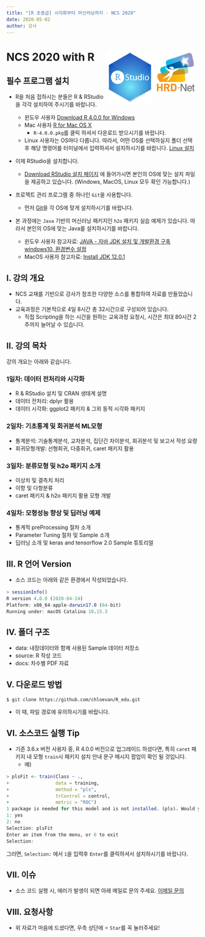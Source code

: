 ```yaml
---
title: "[R 초중급] 시각화부터 머신러닝까지 - NCS 2020"
date: 2020-05-02
author: 강사 
---
```


# NCS 2020 with R <img src="image/HRD.jpg" width="120" align="right" /><img src="image/RStudio.svg" width="120" align="right" />

## 필수 프로그램 설치
- R을 처음 접하시는 분들은 R & RStudio을 각각 설치하여 주시기를 바랍니다. 
  + 윈도우 사용자 [Download R 4.0.0 for Windows](https://cran.r-project.org/bin/windows/base/)
  + Mac 사용자 [R for Mac OS X](https://cran.r-project.org/bin/macosx/)
    * `R-4.0.0.pkg`를 클릭 하셔서 다운로드 받으시기를 바랍니다. 
  + Linux 사용자는 OS마다 다릅니다. 따라서, 어떤 OS를 선택하실지 폴더 선택 후 해당 명령어를 터미널에서 입력하셔서 설치하시기를 바랍니다. [Linux 설치](https://cran.r-project.org/bin/linux/)

- 이제 RStudio을 설치합니다. 
  + [Download RStudio 설치 페이지](https://rstudio.com/products/rstudio/download/) 에 들어가시면 본인의 OS에 맞는 설치 파일을 제공하고 있습니다. (Windows, MacOS, Linux 모두 확인 가능합니다.)

- 프로젝트 관리 프로그램 중 하나인 `Git`을 사용합니다. 
  + 먼저 [Git](https://git-scm.com/book/ko/v2/%EC%8B%9C%EC%9E%91%ED%95%98%EA%B8%B0-Git-%EC%84%A4%EC%B9%98)을 각 OS에 맞게 설치하시기를 바랍니다. 

- 본 과정에는 `Java` 기반의 머신러닝 패키지인 `h2o` 패키지 실습 예제가 있습니다. 따라서 본인의 OS에 맞는 Java를 설치하시기를 바랍니다.
  + 윈도우 사용자 참고자료: [JAVA - 자바 JDK 설치 및 개발환경 구축 windows10, 환경변수 설정](https://vo.la/bidN)
  + MacOS 사용자 참고자료: [Install JDK 12.0.1](https://hongku.tistory.com/367)

## I. 강의 개요
- NCS 교재를 기반으로 강사가 참조한 다양한 소스를 통합하여 자료를 만들었습니다. 
- 교육과정은 기본적으로 4일 8시간 총 32시간으로 구성되어 있습니다. 
  + 직접 Scripting을 하는 시간을 원하는 교육과정 요청시, 시간은 최대 80시간 2주까지 늘어날 수 있습니다. 

## II. 강의 목차
강의 개요는 아래와 같습니다. 

### 1일차: 데이터 전처리와 시각화
- R & RStudio 설치 및 CRAN 생태계 설명
- 데이터 전처리: dplyr 활용
- 데이터 시각화: ggplot2 패키지 & 그외 동적 시각화 패키지

### 2일차: 기초통계 및 회귀분석 ML모형
- 통계분석: 기술통계분석, 교차분석, 집단간 차이분석, 회귀분석 및 보고서 작성 요령
- 회귀모형개발: 선형회귀, 다중회귀, caret 패키지 활용

### 3일차: 분류모형 및 h2o 패키지 소개
- 이상치 및 결측치 처리
- 이항 및 다항분류
- caret 패키지 & h2o 패키지 활용 모형 개발

### 4일차: 모형성능 향상 및 딥러닝 예제
- 통계적 preProcessing 절차 소개
- Parameter Tuning 절차 및 Sample 소개
- 딥러닝 소개 및 keras and tensorflow 2.0 Sample 튜토리얼

## III. R 언어 Version

- 소스 코드는 아래와 같은 환경에서 작성되었습니다. 

```r
> sessionInfo()
R version 4.0.0 (2020-04-24)
Platform: x86_64-apple-darwin17.0 (64-bit)
Running under: macOS Catalina 10.15.3
```

## IV. 폴더 구조
- data: 내장데이터와 함께 사용된 Sample 데이터 저장소
- source: R 작성 코드 
- docs: 차수별 PDF 자료

## V. 다운로드 방법

```terminal
$ git clone https://github.com/chloevan/R_edu.git
```

- 이 때, 파일 경로에 유의하시기를 바랍니다. 

## VI. 소스코드 실행 Tip
- 기존 3.6.x 버전 사용자 중, R 4.0.0 버전으로 업그레이드 하셨다면, 특히 `caret` 패키지 내 모형 `train`시 패키지 설치 안내 문구 메시지 팝업이 확인 될 것입니다.  
  + 예)
```r
> plsFit <- train(Class ~ .,
+                 data = training,
+                 method = "pls", 
+                 trControl = control,
+                 metric = "ROC")
1 package is needed for this model and is not installed. (pls). Would you like to try to install it now?
1: yes
2: no
Selection: plsFit
Enter an item from the menu, or 0 to exit
Selection: 
```

그러면, `Selection:` 에서 `1`을 입력후 `Enter`를 클릭하셔서 설치하시기를 바랍니다. 

## VII. 이슈
- 소스 코드 실행 시, 에러가 발생이 되면 아래 메일로 문의 주세요.
[이메일 문의](mailto:j2hoon85@gmail.com)

## VIII. 요청사항
- 위 자료가 마음에 드셨다면, 우측 상단에 :star: `Star`를 꼭 눌러주세요! 

